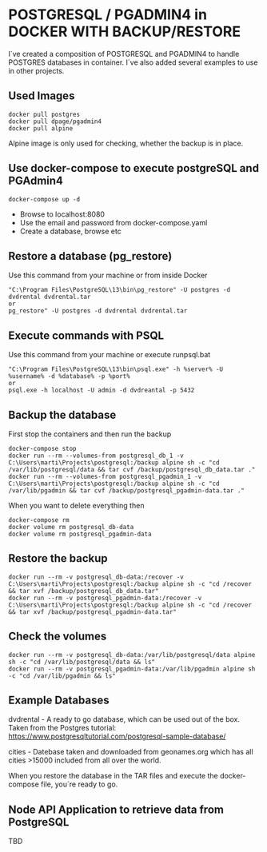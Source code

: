 # POSTGRESQL / PGADMIN4 in DOCKER WITH BACKUP/RESTORE

I´ve created a composition of POSTGRESQL and PGADMIN4 to handle POSTGRES databases in container.
I´ve also added several examples to use in other projects.

## Used Images
```
docker pull postgres
docker pull dpage/pgadmin4
docker pull alpine
```

Alpine image is only used for checking, whether the backup is in place.  

## Use docker-compose to execute postgreSQL and PGAdmin4

```
docker-compose up -d
```

- Browse to localhost:8080
- Use the email and password from docker-compose.yaml
- Create a database, browse etc

## Restore a database (pg_restore)

Use this command from your machine or from inside Docker

```
"C:\Program Files\PostgreSQL\13\bin\pg_restore" -U postgres -d dvdrental dvdrental.tar
or
pg_restore" -U postgres -d dvdrental dvdrental.tar
```

## Execute commands with PSQL

Use this command from your machine or execute runpsql.bat

```
"C:\Program Files\PostgreSQL\13\bin\psql.exe" -h %server% -U %username% -d %database% -p %port%
or
psql.exe -h localhost -U admin -d dvdreantal -p 5432
```

## Backup the database 

First stop the containers and then run the backup

```
docker-compose stop
docker run --rm --volumes-from postgresql_db_1 -v C:\Users\marti\Projects\postgresql:/backup alpine sh -c "cd /var/lib/postgresql/data && tar cvf /backup/postgresql_db_data.tar ."
docker run --rm --volumes-from postgresql_pgadmin_1 -v C:\Users\marti\Projects\postgresql:/backup alpine sh -c "cd /var/lib/pgadmin && tar cvf /backup/postgresql_pgadmin-data.tar ."
```

When you want to delete everything then  

```
docker-compose rm
docker volume rm postgresql_db-data
docker volume rm postgresql_pgadmin-data
```

## Restore the backup

```
docker run --rm -v postgresql_db-data:/recover -v C:\Users\marti\Projects\postgresql:/backup alpine sh -c "cd /recover && tar xvf /backup/postgresql_db_data.tar"
docker run --rm -v postgresql_pgadmin-data:/recover -v C:\Users\marti\Projects\postgresql:/backup alpine sh -c "cd /recover && tar xvf /backup/postgresql_pgadmin-data.tar"
```

## Check the volumes

```
docker run --rm -v postgresql_db-data:/var/lib/postgresql/data alpine sh -c "cd /var/lib/postgresql/data && ls"
docker run --rm -v postgresql_pgadmin-data:/var/lib/pgadmin alpine sh -c "cd /var/lib/pgadmin && ls"
```

## Example Databases

dvdrental - A ready to go database, which can be used out of the box. Taken from the Postgres tutorial:  
https://www.postgresqltutorial.com/postgresql-sample-database/  

cities - Datebase taken and downloaded from geonames.org which has all cities >15000 included from all over the world.  

When you restore the database in the TAR files and execute the docker-compose file, you´re ready to go.

## Node API Application to retrieve data from PostgreSQL

TBD
